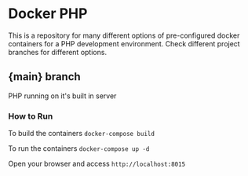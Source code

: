 # Docker PHP

This is a repository for many different options of pre-configured docker containers for a PHP development environment. Check different project branches for different options.

## {main} branch

PHP running on it's built in server

### How to Run

To build the containers
```docker-compose build```

To run the containers
```docker-compose up -d```

Open your browser and access `http://localhost:8015`